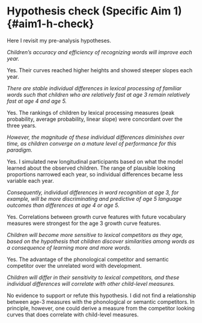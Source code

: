 
Hypothesis check (Specific Aim 1) {#aim1-h-check}
========================================================================

Here I revisit my pre-analysis hypotheses.

*Children’s accuracy and efficiency of recognizing words will improve
each year.*

Yes. Their curves reached higher heights and showed steeper slopes each
year.

*There are stable individual differences in lexical processing of
familiar words such that children who are relatively fast at age 3
remain relatively fast at age 4 and age 5.*

Yes. The rankings of children by lexical processing measures (peak
probability, average probability, linear slope) were concordant over the
three years.

*However, the magnitude of these individual differences diminishes
over time, as children converge on a mature level of performance for
this paradigm.*

Yes. I simulated new longitudinal participants based on what the model
learned about the observed children. The range of plausible looking
proportions narrowed each year, so individual differences became less
variable each year.

*Consequently, individual differences in word recognition at
age 3, for example, will be more discriminating and predictive of
age 5 language outcomes than differences at age 4 or age 5.*

Yes. Correlations between growth curve features with future vocabulary measures
were strongest for the age 3 growth curve features.

*Children will become more sensitive to lexical competitors as they
age, based on the hypothesis that children discover similarities
among words as a consequence of learning more and more words.*

Yes. The advantage of the phonological competitor and semantic
competitor over the unrelated word with development.

*Children will differ in their sensitivity to lexical competitors,
and these individual differences will correlate with other
child-level measures.*

No evidence to support or refute this hypothesis. I did not find a
relationship between age-3 measures with the phonological or semantic
competitors. In principle, however, one could derive a measure from the
competitor looking curves that does correlate with child-level measures.
